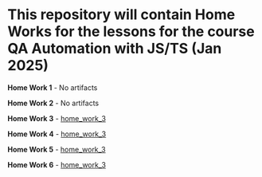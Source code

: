 # This repository will contain Home Works for the lessons for the course QA Automation with JS/TS (Jan 2025)

**Home Work 1** - No artifacts

**Home Work 2** - No artifacts

**Home Work 3** - [home_work_3](home_works/home_work_3)

**Home Work 4** - [home_work_3](home_works/home_work_4)

**Home Work 5** - [home_work_3](home_works/home_work_5)

**Home Work 6** - [home_work_3](home_works/home_work_6)